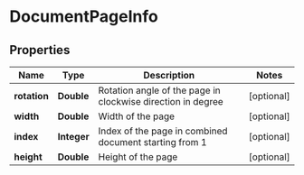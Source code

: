 
# DocumentPageInfo

## Properties
Name | Type | Description | Notes
------------ | ------------- | ------------- | -------------
**rotation** | **Double** | Rotation angle of the page in clockwise direction in degree |  [optional]
**width** | **Double** | Width of the page |  [optional]
**index** | **Integer** | Index of the page in combined document starting from 1 |  [optional]
**height** | **Double** | Height of the page |  [optional]



